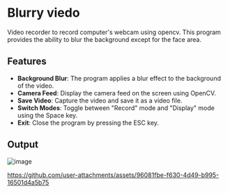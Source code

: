# Blurry viedo
Video recorder to record computer's webcam using opencv. This program provides the ability to blur the background except for the face area. 

## Features

- **Background Blur**: The program applies a blur effect to the background of the video.
- **Camera Feed**: Display the camera feed on the screen using OpenCV.
- **Save Video**: Capture the video and save it as a video file.
- **Switch Modes**: Toggle between "Record" mode and "Display" mode using the Space key.
- **Exit**: Close the program by pressing the ESC key.

## Output


![image](https://github.com/user-attachments/assets/9da503f1-d319-4564-a3b2-023ecc5b6206)




https://github.com/user-attachments/assets/96081fbe-f630-4d49-b995-16501d4a5b75

